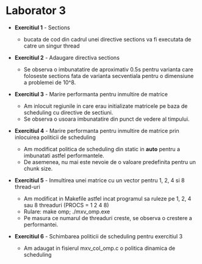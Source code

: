 # Laborator 3

* **Exercitiul 1** - Sections
    * bucata de cod din cadrul unei directive sections va fi executata de catre un singur thread

* **Exercitiul 2** - Adaugare directiva sections
    * Se observa o imbunatatire de aproximativ 0.5s pentru varianta care foloseste sections fata de varianta secventiala pentru o dimensiune a problemei de 10^8.

* **Exercitiul 3** - Marire performanta pentru inmultire de matrice
    * Am inlocuit regiunile in care erau initializate matricele pe baza de scheduling cu directive de sectiuni.
    * Se observa o usoara imbunatatire din punct de vedere al timpului.

* **Exercitiul 4** - Marire performanta pentru inmultire de matrice prin inlocuirea politicii de scheduling
    * Am modificat politica de scheduling din static in **auto** pentru a imbunatati astfel performantele.
    * De asemenea, nu mai este nevoie de o valoare predefinita pentru un chunk size.

* **Exercitiul 5** - Inmultirea unei matrice cu un vector pentru 1, 2, 4 si 8 thread-uri
    * Am modificat in Makefile astfel incat programul sa ruleze pe 1, 2, 4 sau 8 threaduri (PROCS = 1 2 4 8)
    * Rulare: make omp; ./mxv_omp.exe
    * Pe masura ce numarul de threaduri creste, se observa o crestere a performantei.

* **Exercitiul 6** - Schimbarea politicii de scheduling pentru exercitiul 3
    * Am adaugat in fisierul mxv_col_omp.c o politica dinamica de scheduling
